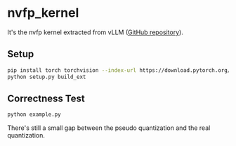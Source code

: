 # nvfp_kernel
It's the nvfp kernel extracted from vLLM ([GitHub repository](https://github.com/vllm-project/vllm)).

## Setup
```bash
pip install torch torchvision --index-url https://download.pytorch.org/whl/cu128
python setup.py build_ext
```

## Correctness Test
```bash
python example.py
```
There's still a small gap between the pseudo quantization and the real quantization.